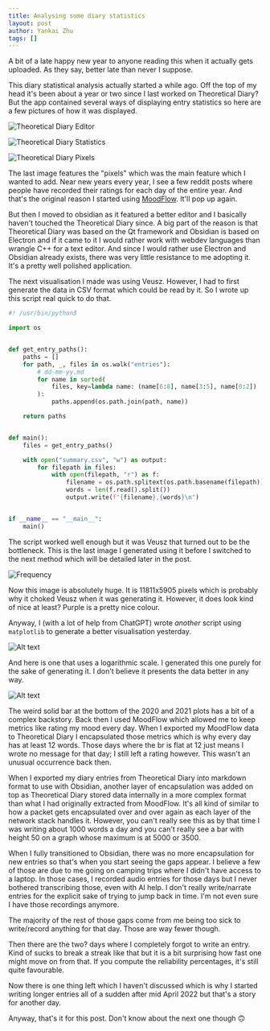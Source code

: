 ```yaml
---
title: Analysing some diary statistics
layout: post
author: Yankai Zhu
tags: []
---
```


A bit of a late happy new year to anyone reading this when it actually gets uploaded. As they say, better late than never I suppose.

This diary statistical analysis actually started a while ago. Off the top of my head it's been about a year or two since I last worked on Theoretical Diary? But the app contained several ways of displaying entry statistics so here are a few pictures of how it was displayed.

![Theoretical Diary Editor](/assets/images/editor.png "Theoretical Diary Editor")

![Theoretical Diary Statistics](/assets/images/statistics.png "Theoretical Diary Statistics")

![Theoretical Diary Pixels](/assets/images/pixels.png "Theoretical Diary Pixels")

The last image features the "pixels" which was the main feature which I wanted to add. Near new years every year, I see a few reddit posts where people have recorded their ratings for each day of the entire year. And that's the original reason I started using [MoodFlow](https://www.moodflow.co/). It'll pop up again.

But then I moved to obsidian as it featured a better editor and I basically haven't touched the Theoretical Diary since. A big part of the reason is that Theoretical Diary was based on the Qt framework and Obsidian is based on Electron and if it came to it I would rather work with webdev languages than wrangle C++ for a text editor. And since I would rather use Electron and Obsidian already exists, there was very little resistance to me adopting it. It's a pretty well polished application.

The next visualisation I made was using Veusz. However, I had to first generate the data in CSV format which could be read by it. So I wrote up this script real quick to do that.

```python
#! /usr/bin/python3

import os


def get_entry_paths():
    paths = []
    for path, _, files in os.walk("entries"):
        # dd-mm-yy.md
        for name in sorted(
            files, key=lambda name: (name[6:8], name[3:5], name[0:2])
        ):
            paths.append(os.path.join(path, name))

    return paths


def main():
    files = get_entry_paths()

    with open("summary.csv", "w") as output:
        for filepath in files:
            with open(filepath, "r") as f:
                filename = os.path.splitext(os.path.basename(filepath))[0]
                words = len(f.read().split())
                output.write(f"{filename},{words}\n")


if __name__ == "__main__":
    main()
```

The script worked well enough but it was Veusz that turned out to be the bottleneck. This is the last image I generated using it before I switched to the next method which will be detailed later in the post.

![Frequency](/assets/images/frequency.jpg)

Now this image is absolutely huge. It is 11811x5905 pixels which is probably why it choked Veusz when it was generating it. However, it does look kind of nice at least? Purple is a pretty nice colour.

Anyway, I (with a lot of help from ChatGPT) wrote _another_ script using `matplotlib` to generate a better visualisation yesterday.

![Alt text](/assets/images/multigraph-linear.png)

And here is one that uses a logarithmic scale. I generated this one purely for the sake of generating it. I don't believe it presents the data better in any way.

![Alt text](/assets/images/multigraph-log.png)

The weird solid bar at the bottom of the 2020 and 2021 plots has a bit of a complex backstory. Back then I used MoodFlow which allowed me to keep metrics like rating my mood every day. When I exported my MoodFlow data to Theoretical Diary I encapsulated those metrics which is why every day has at least 12 words. Those days where the br is flat at 12 just means I wrote no message for that day; I still left a rating however. This wasn't an unusual occurrence back then.

When I exported my diary entries from Theoretical Diary into markdown format to use with Obsidian, another layer of encapsulation was added on top as Theoretical Diary stored data internally in a more complex format than what I had originally extracted from MoodFlow. It's all kind of similar to how a packet gets encapsulated over and over again as each layer of the network stack handles it. However, you can't really see this as by that time I was writing about 1000 words a day and you can't really see a bar with height 50 on a graph whose maximum is at 5000 or 3500.

When I fully transitioned to Obsidian, there was no more encapsulation for new entries so that's when you start seeing the gaps appear. I believe a few of those are due to me going on camping trips where I didn't have access to a laptop. In those cases, I recorded audio entries for those days but I never bothered transcribing those, even with AI help. I don't really write/narrate entries for the explicit sake of trying to jump back in time. I'm not even sure I have those recordings anymore.

The majority of the rest of those gaps come from me being too sick to write/record anything for that day. Those are way fewer though.

Then there are the two? days where I completely forgot to write an entry. Kind of sucks to break a streak like that but it is a bit surprising how fast one might move on from that. If you compute the reliability percentages, it's still quite favourable.

Now there is one thing left which I haven't discussed which is why I started writing longer entries all of a sudden after mid April 2022 but that's a story for another day.

Anyway, that's it for this post. Don't know about the next one though 🙃
